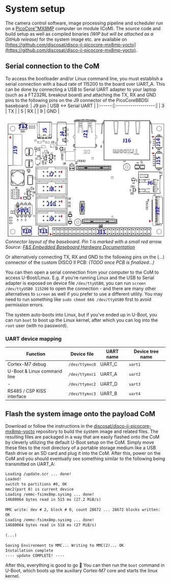# System setup
The camera control software, image processing pipeline and scheduler run on a [PicoCore™MX8MP](https://fs-net.de/en/embedded-modules/computer-on-module-picocore/picocoremx8mp-nxp-imx8m-plus-cpu/) computer on module (CoM). The source code and build setup as well as compiled binaries _(WIP but will be attached as a GitHub release)_ for the system image etc. are available on [https://github.com/discosat/disco-ii-picocore-mx8mp-yocto](https://github.com/discosat/disco-ii-picocore-mx8mp-yocto).

## Serial connection to the CoM
To access the bootloader and/or Linux command line, you must establish a serial connection with a baud rate of 115200 to the board over UART_A. This can be done by connecting a USB to Serial UART adapter to your laptop (such as a FT232RL breakout board) and attaching the TX, RX and GND pins to the following pins on the J9 connector of the PicoCoreBBDSI baseboard:
| J9 pin | USB <-> Serial UART |
|:------:|:-------------------:|
|   3    |         TX          |
|   5    |         RX          |
|   9    |        GND          |

![PicoCoreBBDSI connector layout](img/picocore-bbdsi-connector-layout.jpg)
*Connector layout of the baseboard. Pin 1 is marked with a small red arrow. Source: [F&S Embedded Baseboard Hardware Documentation](https://fs-net.de/filelicence/get?fileid=11717&locale=en_US)*

Or alternatively connecting TX, RX and GND to the following pins on the (...) connector of the custom DISCO II PCB: _(TODO once PCB is finalized...)_

You can then open a serial connection from your computer to the CoM to access U-Boot/Linux. E.g. if you're running Linux and the USB to Serial adapter is exposed on device file `/dev/ttyUSB0`, you can run `screen /dev/ttyUSB0 115200` to open the connection - and there are many other alternatives to `screen` as well if you prefer to use a different utility. You may need to run something like `sudo chmod 666 /dev/ttyUSB0` first to avoid permission errors.

The system auto-boots into Linux, but if you've ended up in U-Boot, you can run `boot` to boot up the Linux kernel, after which you can log into the `root` user (with no password).

### UART device mapping
| Function                    | Device file     | UART name | Device tree name |
|-----------------------------|-----------------|-----------|------------------|
| Cortex-M7 debug             | `/dev/ttymxc0`  | UART_C    | `uart1`          |
| U-Boot & Linux command line | `/dev/ttymxc1`  | UART_A    | `uart2`          |
| -                           | `/dev/ttymxc2`  | UART_D    | `uart3`          |
| RS485 / CSP KISS interface  | `/dev/ttymxc3`  | UART_B    | `uart4`          |

## Flash the system image onto the payload CoM
Download or follow the instructions in the [discosat/disco-ii-picocore-mx8mp-yocto](https://github.com/discosat/disco-ii-picocore-mx8mp-yocto) repository to build the system image and related files. The resulting files are packaged in a way that are easily flashed onto the CoM by cleverly utilizing the default U-Boot setup on the CoM. Simply move these files to the root directory of a portable storage medium like a USB flash drive or an SD card and plug it into the CoM. After this, power on the CoM and you should eventually see something similar to the following being transmitted on UART_A:
```
Loading /update.scr ... done!
Loaded!
switch to partitions #0, OK
mmc2(part 0) is current device
Loading /emmc-fsimx8mp.sysimg ... done!
14680064 bytes read in 515 ms (27.2 MiB/s)

MMC write: dev # 2, block # 0, count 28672 ... 28672 blocks written: OK
Loading /emmc-fsimx8mp.sysimg ... done!
14680064 bytes read in 518 ms (27 MiB/s)

(...)

Saving Environment to MMC... Writing to MMC(2)... OK
Installation complete
---- update COMPLETE! ----
```
After this, everything is good to go 🚀 You can then run the `boot` command in U-Boot, which boots up the auxiliary Cortex-M7 core and starts the linux kernel.
